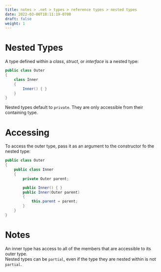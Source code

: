 ```yaml
---
title: notes > .net > types > reference types > nested types
date: 2022-03-06T18:11:19-0700
draft: false
weight: 1
---
```

# Nested Types
A type defined within a *class*, *struct*, or *interface* is a nested type:

```cs
public class Outer 
{
    class Inner 
    {
        Inner() { }
    }
}
```

Nested types default to `private`. They are only accessible from their containing type.

# Accessing
To access the outer type, pass it as an argument to the constructor fo the nested type:

```cs
public class Outer 
{
    public class Inner 
    {
        private Outer parent;

        public Inner() { }
        public Inner(Outer parent) 
        {
            this.parent = parent;
        }
    }
}
```

# Notes
An inner type has access to all of the members that are accessible to its outer type.  
Nested types can be `partial`, even if the type they are nested within is not `partial`.  
